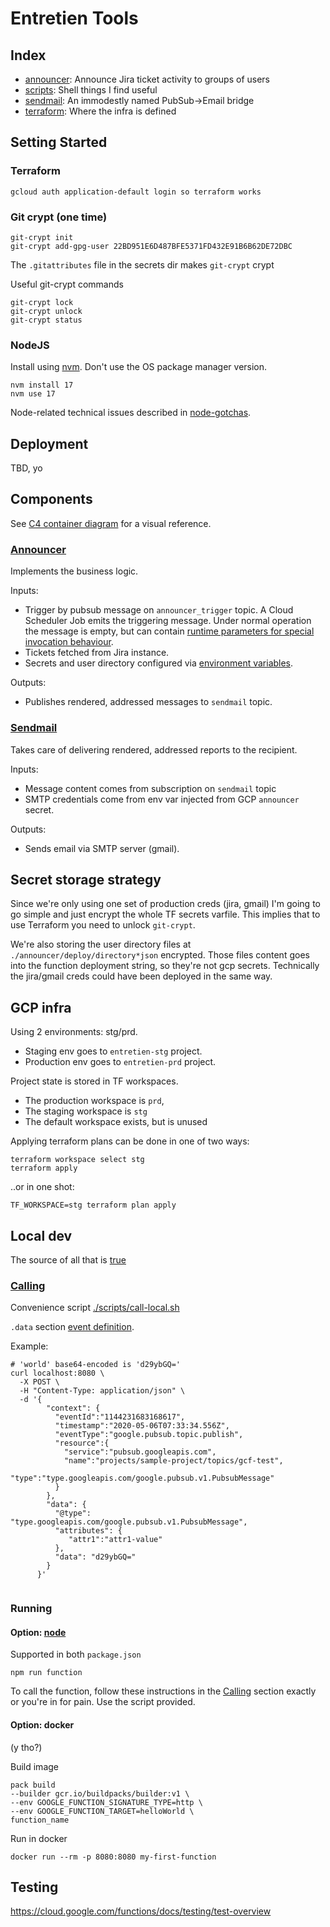 # Entretien Tools

## Index

- [announcer][announcer_src]: Announce Jira ticket activity to groups of users 
- [scripts][scripts_src]: Shell things I find useful
- [sendmail][sendmail_src]: An immodestly named PubSub->Email bridge
- [terraform][terraform_src]: Where the infra is defined

## Setting Started

### Terraform

    gcloud auth application-default login so terraform works

### Git crypt (one time)

    git-crypt init
    git-crypt add-gpg-user 22BD951E6D487BFE5371FD432E91B6B62DE72DBC

The `.gitattributes` file in the secrets dir makes `git-crypt` crypt

Useful git-crypt commands

    git-crypt lock 
    git-crypt unlock 
    git-crypt status 

### NodeJS

Install using [nvm][nvm]. Don't use the OS package manager version.

    nvm install 17
    nvm use 17

Node-related technical issues described in [node-gotchas][node-gotchas].

## Deployment

TBD, yo

## Components

See [C4 container diagram](./doc/c4-container.puml) for a visual reference.

### [Announcer][announcer_src]

Implements the business logic. 

Inputs:
- Trigger by pubsub message on `announcer_trigger` topic. A Cloud Scheduler Job emits the 
  triggering message. Under normal operation the message is empty, but can contain [runtime 
  parameters for special invocation behaviour][announcer-runtime-config].
- Tickets fetched from Jira instance.
- Secrets and user directory configured via [environment variables][announcer-invariant-config].

Outputs:
- Publishes rendered, addressed messages to `sendmail` topic.

### [Sendmail][sendmail_src]

Takes care of delivering rendered, addressed reports to the recipient.

Inputs:
- Message content comes from subscription on `sendmail` topic
- SMTP credentials come from env var injected from GCP `announcer` secret. 

Outputs:
- Sends email via SMTP server (gmail).

## Secret storage strategy

Since we're only using one set of production creds (jira, gmail) I'm going to go simple and just
encrypt the whole TF secrets varfile. This implies that to use Terraform you need to
unlock `git-crypt`.

We're also storing the user directory files at `./announcer/deploy/directory*json` encrypted. 
Those files content goes into the function deployment string, so they're not gcp secrets. 
Technically the jira/gmail creds could have been deployed in the same way.

## GCP infra

Using 2 environments: stg/prd.

* Staging env goes to `entretien-stg` project.
* Production env goes to `entretien-prd` project.

Project state is stored in TF workspaces. 

* The production workspace is `prd`, 
* The staging workspace is `stg`
* The default workspace exists, but is unused

Applying terraform plans can be done in one of two ways:

    terraform workspace select stg
    terraform apply

..or in one shot:

    TF_WORKSPACE=stg terraform plan apply

## Local dev

The source of all that is [true][functions-library]

### [Calling][functions-local-call]

Convenience script [./scripts/call-local.sh](./scripts/call-local.sh)

`.data` section [event definition][function-trigger-pubsub-event]. 

Example:
```shell
# 'world' base64-encoded is 'd29ybGQ='
curl localhost:8080 \
  -X POST \
  -H "Content-Type: application/json" \
  -d '{
        "context": {
          "eventId":"1144231683168617",
          "timestamp":"2020-05-06T07:33:34.556Z",
          "eventType":"google.pubsub.topic.publish",
          "resource":{
            "service":"pubsub.googleapis.com",
            "name":"projects/sample-project/topics/gcf-test",
            "type":"type.googleapis.com/google.pubsub.v1.PubsubMessage"
          }
        },
        "data": {
          "@type": "type.googleapis.com/google.pubsub.v1.PubsubMessage",
          "attributes": {
             "attr1":"attr1-value"
          },
          "data": "d29ybGQ="
        }
      }'
    
```
### Running

#### Option: [node][functions-local-run-node]

Supported in both `package.json`

    npm run function 

To call the function, follow these instructions in the [Calling][functions-local-call] section exactly or 
you're in for pain. Use the script provided.

#### Option: docker

(y tho?)

Build image

    pack build 
    --builder gcr.io/buildpacks/builder:v1 \
    --env GOOGLE_FUNCTION_SIGNATURE_TYPE=http \
    --env GOOGLE_FUNCTION_TARGET=helloWorld \
    function_name

Run in docker

    docker run --rm -p 8080:8080 my-first-function

## Testing 

https://cloud.google.com/functions/docs/testing/test-overview

[announcer-invariant-config]: ./announcer/README.md#configuration
[announcer-runtime-config]: ./announcer/README.md#parameters
[announcer_src]: ./announcer
[cloud-event]: https://cloud.google.com/functions/docs/running/calling#cloudevent_functions
[function-trigger-pubsub-event]: https://cloud.google.com/functions/docs/calling/pubsub#event_structure
[functions-library]: https://cloud.google.com/functions/docs/running/overview
[functions-local-call]: https://cloud.google.com/functions/docs/running/calling#background_functions
[functions-local-run-node]: https://cloud.google.com/functions/docs/running/function-frameworks#per-language_instructions
[node-gotchas]: ./doc/node-gotchas.md
[nvm]: https://github.com/nvm-sh/nvm
[scripts_src]: ./scripts
[sendmail_src]: ./sendmail
[terraform_src]: ./terraform
